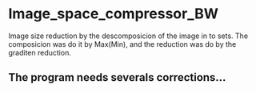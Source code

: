 # Image_space_compressor_BW

Image size reduction by the descomposicion of the image in to sets.
The composicion was do it by Max(Min), and the reduction was do by the graditen reduction.
## The program needs severals corrections...
